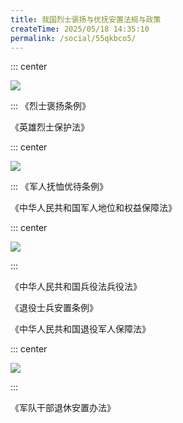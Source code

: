 ```yaml
---
title: 我国烈士褒扬与优抚安置法规与政策
createTime: 2025/05/18 14:35:10
permalink: /social/55qkbco5/
---
```

::: center

![](/number/2-1.png)

:::
《烈士褒扬条例》

《英雄烈士保护法》

::: center

![](/number/2-2.png)

:::
《军人抚恤优待条例》

《中华人民共和国军人地位和权益保障法》

::: center

![](/number/2-3.png)

:::

《中华人民共和国兵役法兵役法》

《退役士兵安置条例》

《中华人民共和国退役军人保障法》

::: center

![](/number/2-4.png)

:::

《军队干部退休安置办法》

